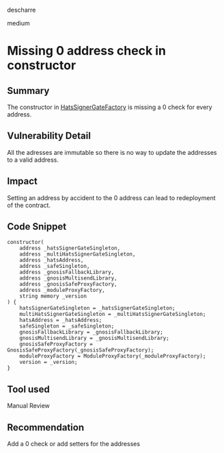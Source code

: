 descharre

medium

# Missing 0 address check in constructor

## Summary
The constructor in [HatsSignerGateFactory](https://github.com/Hats-Protocol/hats-zodiac/blob/9455cc0957762f5dbbd8e62063d970199109b977/src/HatsSignerGateFactory.sol#L72-L80) is missing a 0 check for every address.
## Vulnerability Detail
All the adresses are immutable so there is no way to update the addresses to a valid address.
## Impact
Setting an address by accident to the 0 address can lead to redeployment of the contract.
## Code Snippet
    constructor(
        address _hatsSignerGateSingleton,
        address _multiHatsSignerGateSingleton,
        address _hatsAddress,
        address _safeSingleton,
        address _gnosisFallbackLibrary,
        address _gnosisMultisendLibrary,
        address _gnosisSafeProxyFactory,
        address _moduleProxyFactory,
        string memory _version
    ) {
        hatsSignerGateSingleton = _hatsSignerGateSingleton;
        multiHatsSignerGateSingleton = _multiHatsSignerGateSingleton;
        hatsAddress = _hatsAddress;
        safeSingleton = _safeSingleton;
        gnosisFallbackLibrary = _gnosisFallbackLibrary;
        gnosisMultisendLibrary = _gnosisMultisendLibrary;
        gnosisSafeProxyFactory = GnosisSafeProxyFactory(_gnosisSafeProxyFactory);
        moduleProxyFactory = ModuleProxyFactory(_moduleProxyFactory);
        version = _version;
    }

## Tool used

Manual Review

## Recommendation
Add a 0 check or add setters for the addresses